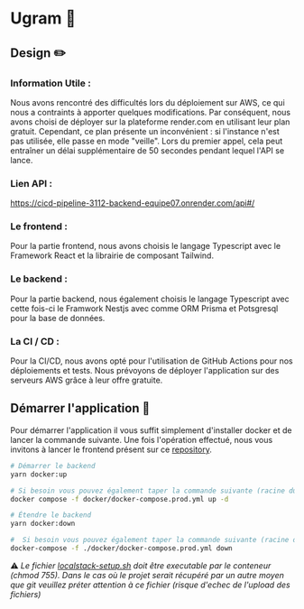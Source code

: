 # Ugram  📸

## Design ✏️

### Information Utile :

Nous avons rencontré des difficultés lors du déploiement sur AWS, ce qui nous a contraints à apporter quelques modifications. Par conséquent, nous avons choisi de déployer sur la plateforme render.com en utilisant leur plan gratuit. Cependant, ce plan présente un inconvénient : si l'instance n'est pas utilisée, elle passe en mode "veille". Lors du premier appel, cela peut entraîner un délai supplémentaire de 50 secondes pendant lequel l'API se lance.

### Lien API : 

https://cicd-pipeline-3112-backend-equipe07.onrender.com/api#/

### Le frontend :

Pour la partie frontend, nous avons choisis le langage Typescript avec le Framework React et la librairie de composant Tailwind.

### Le backend :

Pour la partie backend, nous également choisis le langage Typescript avec cette fois-ci le Framwork Nestjs avec comme ORM Prisma et Potsgresql pour la base de données.

### La CI / CD :

Pour la CI/CD, nous avons opté pour l'utilisation de GitHub Actions pour nos déploiements et tests. Nous prévoyons de déployer l'application sur des serveurs AWS grâce à leur offre gratuite.


## Démarrer l'application 🚀

Pour démarrer l'application il vous suffit simplement d'installer docker et de lancer la commande suivante. Une fois l'opération effectué, nous vous invitons à lancer le frontend présent sur ce [repository](https://github.com/GLO3112-classrooms/ugram-h2024-team-07-frontend).

```bash
# Démarrer le backend
yarn docker:up

# Si besoin vous pouvez également taper la commande suivante (racine du projet)
docker compose -f docker/docker-compose.prod.yml up -d

# Étendre le backend
yarn docker:down

#  Si besoin vous pouvez également taper la commande suivante (racine du projet)
docker-compose -f ./docker/docker-compose.prod.yml down
```


⚠️ *Le fichier [localstack-setup.sh](./docker/localstack-setup.sh) doit être executable par le conteneur (chmod 755). Dans le cas où le projet serait récupéré par un autre moyen que git veuillez préter attention à ce fichier (risque d'echec de l'upload des fichiers)*
